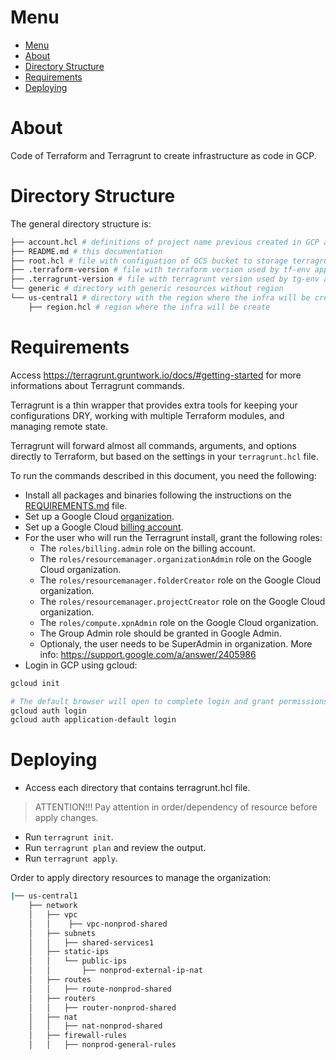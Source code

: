 # Menu

<!-- TOC -->
- [Menu](#menu)
- [About](#about)
- [Directory Structure](#directory-structure)
- [Requirements](#requirements)
- [Deploying](#deploying)
<!-- TOC -->

# About

Code of Terraform and Terragrunt to create infrastructure as code in GCP.

# Directory Structure

The general directory structure is:

```bash
├── account.hcl # definitions of project name previous created in GCP and file location of credentials of service account of GCP
├── README.md # this documentation
├── root.hcl # file with configuation of GCS bucket to storage terragrunt state
├── .terraform-version # file with terraform version used by tf-env application
├── .terragrunt-version # file with terragrunt version used by tg-env application
└── generic # directory with generic resources without region
└── us-central1 # directory with the region where the infra will be create
    ├── region.hcl # region where the infra will be create
```

# Requirements

Access https://terragrunt.gruntwork.io/docs/#getting-started for more informations about Terragrunt commands.

Terragrunt is a thin wrapper that provides extra tools for keeping your configurations DRY, working with multiple Terraform modules, and managing remote state.

Terragrunt will forward almost all commands, arguments, and options directly to Terraform, but based on the settings in your ``terragrunt.hcl`` file.

To run the commands described in this document, you need the following:

- Install all packages and binaries following the instructions on the [REQUIREMENTS.md](../REQUIREMENTS.md) file.
- Set up a Google Cloud
   [organization](https://cloud.google.com/resource-manager/docs/creating-managing-organization).
- Set up a Google Cloud
   [billing account](https://cloud.google.com/billing/docs/how-to/manage-billing-account).
- For the user who will run the Terragrunt install, grant the following roles:
  - The `roles/billing.admin` role on the billing account.
  - The `roles/resourcemanager.organizationAdmin` role on the Google Cloud organization.
  - The `roles/resourcemanager.folderCreator` role on the Google Cloud organization.
  - The `roles/resourcemanager.projectCreator` role on the Google Cloud organization.
  - The `roles/compute.xpnAdmin` role on the Google Cloud organization.
  - The Group Admin role should be granted in Google Admin.
  - Optionaly, the user needs to be SuperAdmin in organization.
    More info: https://support.google.com/a/answer/2405986
- Login in GCP using gcloud:

```bash
gcloud init

# The default browser will open to complete login and grant permissions.
gcloud auth login
gcloud auth application-default login
```

# Deploying

- Access each directory that contains terragrunt.hcl file.

> ATTENTION!!!
> Pay attention in order/dependency of resource before apply changes.

- Run ``terragrunt init``.
- Run ``terragrunt plan`` and review the output.
- Run ``terragrunt apply``.

Order to apply directory resources to manage the organization:

```bash
|── us-central1
    ├── network
    │   ├── vpc
    │   │    ├── vpc-nonprod-shared
    │   ├── subnets
    │   │   ├── shared-services1
    │   ├── static-ips
    │   │   └── public-ips
    │   │       ├── nonprod-external-ip-nat
    │   ├── routes
    │   │   ├── route-nonprod-shared
    │   ├── routers
    │   │   ├── router-nonprod-shared
    │   ├── nat
    │   │   ├── nat-nonprod-shared
    │   ├── firewall-rules
    │   │   ├── nonprod-general-rules
```
